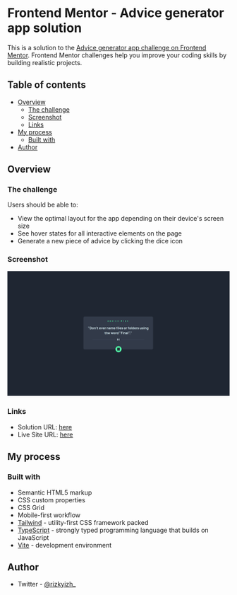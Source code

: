 # Frontend Mentor - Advice generator app solution

This is a solution to the [Advice generator app challenge on Frontend Mentor](https://www.frontendmentor.io/challenges/advice-generator-app-QdUG-13db). Frontend Mentor challenges help you improve your coding skills by building realistic projects.

## Table of contents

- [Overview](#overview)
  - [The challenge](#the-challenge)
  - [Screenshot](#screenshot)
  - [Links](#links)
- [My process](#my-process)
  - [Built with](#built-with)
- [Author](#author)

## Overview

### The challenge

Users should be able to:

- View the optimal layout for the app depending on their device's screen size
- See hover states for all interactive elements on the page
- Generate a new piece of advice by clicking the dice icon

### Screenshot

![](./design/screenshot/result.png)

### Links

- Solution URL: [here](https://github.com/rizkyizh/advice-generator-app/)
- Live Site URL: [here](https://get-advice-apps.netlify.app/)

## My process

### Built with

- Semantic HTML5 markup
- CSS custom properties
- CSS Grid
- Mobile-first workflow
- [Tailwind](https://tailwindcss.com/) - utility-first CSS framework packed
- [TypeScript](https://www.typescriptlang.org/) - strongly typed programming language that builds on JavaScript
- [Vite](https://vitejs.dev/) - development environment

## Author

- Twitter - [@rizkyizh\_](https://www.twitter.com/rizkyizh_)

